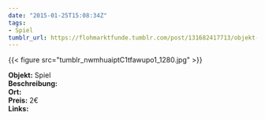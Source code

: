 ```yaml
---
date: "2015-01-25T15:08:34Z"
tags:
- Spiel
tumblr_url: https://flohmarktfunde.tumblr.com/post/131682417713/objekt-spiel-beschreibung-lorem-ipsum-ort-lorem
---
```

 {{< figure src="tumblr_nwmhuaiptC1tfawupo1_1280.jpg" >}}  

**Objekt:** Spiel  
**Beschreibung:**   
**Ort:**   
**Preis:** 2€  
**Links:** 
